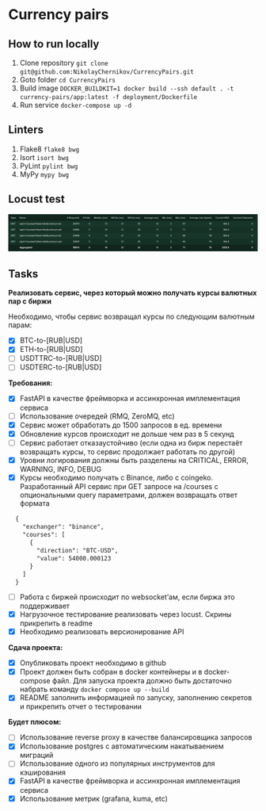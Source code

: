 # Currency pairs

## How to run locally

1. Clone repository `git clone git@github.com:NikolayChernikov/CurrencyPairs.git`
2. Goto folder `cd CurrencyPairs`
3. Build image `DOCKER_BUILDKIT=1 docker build --ssh default . -t currency-pairs/app:latest -f deployment/Dockerfile`
4. Run service `docker-compose up -d`

## Linters

1. Flake8 `flake8 bwg`
2. Isort `isort bwg`
3. PyLint `pylint bwg`
4. MyPy `mypy bwg`

## Locust test
![img.png](tests/locust_result.png)

## Tasks
**Реализовать сервис, через который можно получать курсы валютных пар с биржи**

Необходимо, чтобы сервис возвращал курсы по следующим валютным парам:
- [x] BTC-to-[RUB|USD]
- [x] ETH-to-[RUB|USD]
- [ ] USDTTRC-to-[RUB|USD]
- [ ] USDTERC-to-[RUB|USD]

**Требования:**
- [x] FastAPI в качестве фреймворка и ассинхронная имплементация сервиса
- [ ] Использование очередей (RMQ, ZeroMQ, etc)
- [x] Сервис может обработать до 1500 запросов в ед. времени
- [x] Обновление курсов происходит не дольше чем раз в 5 секунд
- [ ] Сервис работает отказаустойчиво (если одна из бирж перестаёт возвращать курсы, то сервис продолжает работать по другой)
- [x] Уровни логирования должны быть разделены на CRITICAL, ERROR, WARNING, INFO, DEBUG 
- [x] Курсы необходимо получать c Binance, либо c coingeko. Разработанный API сервис при GET запросе на /courses c опциональными query параметрами, должен возвращать ответ формата 
```
  {
    "exchanger": "binance", 
    "courses": [
      {
        "direction": "BTC-USD",
        "value": 54000.000123
      }
    ]
  }
```
- [ ] Работа с биржей происходит по websocket’ам, если биржа это поддерживает
- [x] Нагрузочное тестирование реализовать через locust. Скрины прикрепить в readme
- [x] Необходимо реализовать версионирование API

**Сдача проекта:**
- [x] Опубликовать проект необходимо в github
- [x] Проект должен быть собран в docker контейнеры и в docker-compose файл. Для запуска проекта должно быть достаточно набрать команду `docker compose up --build`
- [x] README заполнить информацией по запуску, заполнению секретов и прикрепить отчет о тестировании

**Будет плюсом:**
- [ ] Использование reverse proxy в качестве балансировщика запросов
- [x] Использование postgres с автоматическим накатываением миграций
- [ ] Использование одного из популярных инструментов для кэширования
- [x] FastAPI в качестве фреймворка и ассинхронная имплементация сервиса
- [x] Использование метрик (grafana, kuma, etc)